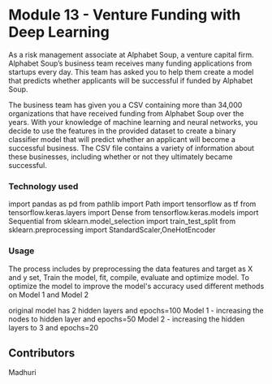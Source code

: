 # Module 13 - Venture Funding with Deep Learning
 
As a risk management associate at Alphabet Soup, a venture capital firm. Alphabet Soup’s business team receives many funding applications from startups every day. This team has asked you to help them create a model that predicts whether applicants will be successful if funded by Alphabet Soup.

The business team has given you a CSV containing more than 34,000 organizations that have received funding from Alphabet Soup over the years. With your knowledge of machine learning and neural networks, you decide to use the features in the provided dataset to create a binary classifier model that will predict whether an applicant will become a successful business. The CSV file contains a variety of information about these businesses, including whether or not they ultimately became successful.


### Technology used

import pandas as pd
from pathlib import Path
import tensorflow as tf
from tensorflow.keras.layers import Dense
from tensorflow.keras.models import Sequential
from sklearn.model_selection import train_test_split
from sklearn.preprocessing import StandardScaler,OneHotEncoder

### Usage 

The process includes by preprocessing the data features and target as X and y set,  Train the model, fit, compile, evaluate and optimize model. To optimize the model to improve the model's accuracy used different methods on Model 1 and Model 2

original model has 2 hidden layers and epochs=100
Model 1 - increasing the nodes to hidden layer and epochs=50
Model 2 - increasing the hidden layers to 3 and epochs=20

## Contributors
Madhuri